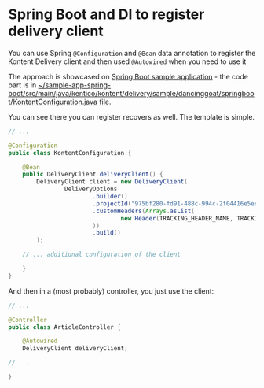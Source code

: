 # Spring Boot and DI to register delivery client

You can use Spring `@Configuration` and `@Bean` data annotation to register the Kontent Delivery client and then used `@Autowired` when you need to use it

The approach is showcased on [Spring Boot sample application](https://github.com/kontent-ai/java-packages/tree/master/sample-app-spring-boot) - the code part is in [~/sample-app-spring-boot/src/main/java/kentico/kontent/delivery/sample/dancinggoat/springboot/KontentConfiguration.java file](https://github.com/kontent-ai/java-packages/blob/master/sample-app-spring-boot/src/main/java/kentico/kontent/delivery/sample/dancinggoat/springboot/KontentConfiguration.java).

You can see there you can register recovers as well.
The template is simple.

```java
// ...

@Configuration
public class KontentConfiguration {

    @Bean
    public DeliveryClient deliveryClient() {
        DeliveryClient client = new DeliveryClient(
                DeliveryOptions
                        .builder()
                        .projectId("975bf280-fd91-488c-994c-2f04416e5ee3")
                        .customHeaders(Arrays.asList(
                                new Header(TRACKING_HEADER_NAME, TRACKING_HEADER_VALUE)
                        ))
                        .build()
        );

    // ... additional configuration of the client

    }
}
```

And then in a (most probably) controller, you just use the client:

```java
// ...

@Controller
public class ArticleController {

    @Autowired
    DeliveryClient deliveryClient;

// ...

}
```
